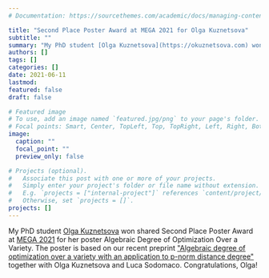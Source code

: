 ```yaml
---
# Documentation: https://sourcethemes.com/academic/docs/managing-content/

title: "Second Place Poster Award at MEGA 2021 for Olga Kuznetsova"
subtitle: ""
summary: "My PhD student [Olga Kuznetsova](https://okuznetsova.com) won shared Second Place Poster Award at [MEGA 2021](https://puremath.no/mega2021/) for her poster Algebraic Degree of Optimization Over a Variety. The poster is based on our recent preprint ["Algebraic degree of optimization over a variety with an application to p-norm distance degree"](https://arxiv.org/abs/2105.07785) together with Olga Kuznetsova and Luca Sodomaco. Congratulations, Olga!"
authors: []
tags: []
categories: []
date: 2021-06-11
lastmod:
featured: false
draft: false

# Featured image
# To use, add an image named `featured.jpg/png` to your page's folder.
# Focal points: Smart, Center, TopLeft, Top, TopRight, Left, Right, BottomLeft, Bottom, BottomRight.
image:
  caption: ""
  focal_point: ""
  preview_only: false

# Projects (optional).
#   Associate this post with one or more of your projects.
#   Simply enter your project's folder or file name without extension.
#   E.g. `projects = ["internal-project"]` references `content/project/deep-learning/index.md`.
#   Otherwise, set `projects = []`.
projects: []
---
```


My PhD student [Olga Kuznetsova](https://okuznetsova.com) won shared Second Place Poster Award at [MEGA 2021](https://puremath.no/mega2021/) for her poster Algebraic Degree of Optimization Over a Variety. The poster is based on our recent preprint ["Algebraic degree of optimization over a variety with an application to p-norm distance degree"](https://arxiv.org/abs/2105.07785) together with Olga Kuznetsova and Luca Sodomaco. Congratulations, Olga!